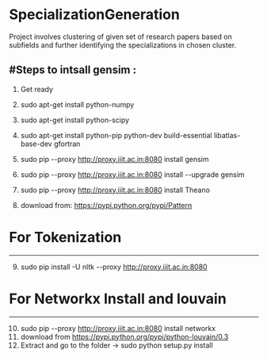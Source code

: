 # SpecializationGeneration
Project involves clustering of given set of research papers based on subfields and further identifying the specializations in chosen cluster.


#Steps to intsall gensim :
----------------------------------------
1. Get ready
2. sudo apt-get install python-numpy
3. sudo apt-get install python-scipy
4. sudo apt-get install python-pip python-dev build-essential libatlas-base-dev gfortran
5. sudo pip --proxy http://proxy.iiit.ac.in:8080 install gensim
6. sudo pip --proxy http://proxy.iiit.ac.in:8080 install --upgrade gensim

7. sudo pip --proxy http://proxy.iiit.ac.in:8080 install Theano

8. download from: https://pypi.python.org/pypi/Pattern

# For Tokenization
----------------
9. sudo pip install -U nltk --proxy http://proxy.iiit.ac.in:8080 

# For Networkx Install and louvain
--------------------------------

10. sudo pip --proxy http://proxy.iiit.ac.in:8080 install networkx
11. download from https://pypi.python.org/pypi/python-louvain/0.3
12. Extract and go to the folder -> sudo  python setup.py install
